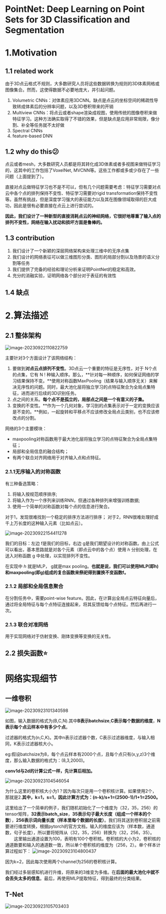 # PointNet: Deep Learning on Point Sets for 3D Classification and Segmentation

# 1.Motivation

## 1.1 related work

由于3D点云格式不规则，大多数研究人员将这些数据转换为规则的3D体素网格或图像集合。然而，这使得数据不必要地庞大，并引起问题。

1. Volumetric CNNs：对体素应用3DCNN。缺点是点云的坐标空间的稀疏性导致转成体素后的分辨率问题，以及3D卷积带来的开销
2. Multiview CNNs：将点云或者shape渲染成视图，使用传统的图像卷积来做特征学习。这种方法确实取得了不错的效果，但是缺点是应用非常局限，像分割、补全等任务就不太好做
3. Spectral CNNs
4. feature-based DNN

## 1.2 why do this:confused:

点云或者mesh，大多数研究人员都是将其转化成3D体素或者多视图来做特征学习的，这其中的工作包括了VoxelNet, MVCNN等。这些工作都或多或少存在了一些问题（上面提到了）。

直接对点云做特征学习也不是不可以，但有几个问题需要考虑：特征学习需要对点云中各个点的排列保持不变性、特征学习需要对rigid transformation保持不变性等。虽然有挑战，但是深度学习强大的表征能力以及其在图像领域取得的巨大成功，因此是很有必要直接在点云上进行尝试的。

**因此，我们设计了一种新型的直接消耗点云的神经网络，它很好地尊重了输入点的排列不变性，网络在输入扰动和损坏方面是鲁棒的。**

## 1.3 contribution

1. 我们设计了一个新颖的深层网络架构来处理三维中的无序点集
2. 我们设计的网络表征可以做三维图形分类、图形的局部分割以及场景的语义分割等任务
3. 我们提供了完备的经验和理论分析来证明PointNet的稳定和高效。
4. 充分的消融实验，证明网络各个部分对于表征的有效性

## 1.4 缺点



# 2.算法描述

## 2.1 整体架构

![image-20230922110822759](PointNet/image-20230922110822759.png)

主要针对3个方面设计了该网络结构：

1. 要做到**对点云点排列不变性**。3D点云一个重要的特征是无序性，对于 N个点的点集，它有 N ! 种输入顺序。那么，**针对每一种顺序，如何保证网络的学习结果保持不变。**使用对称函数MaxPooling（结果与输入顺序无关）来解决无序性的问题。同时，最大池化层将独立学习的点特征聚合为全局点集特征，进而进行后续的3D识别任务。
2. 点之间的关系。**每个点不是孤立的，局部点之间是一个有意义的子集。**
3. 变换的不变性。**作为一个几何对象，学习到的点集表示对于一定的变换应该是不变的。**例如，一起旋转和平移点不应该修改全局点云类别，也不应该修改点的分割。

网络的3个主要模块：

- maxpooling对称函数用于最大池化层将独立学习的点特征聚合为全局点集特征；
- 局部和全局信息的融合结构；
- 有两个联合对齐网络用于对齐输入点和点特征。

### 2.1.1无序输入的对称函数

有三种备选策略：

1. 将输入按规范顺序排序;
2. 将输入作为一个序列来训练RNN，但通过各种排列来增强训练数据;
3. 使用一个简单的对称函数对每个点的信息进行聚合。

对于1，发现很难找到一个稳定的排序方法进行排序；
对于2，RNN很难处理好成千上万长度的这种输入元素（比如点云）。

![image-20230922154411278](PointNet/image-20230922154411278.png)

我们的目标：左边 f是我们的目标，右边 g是我们期望设计的对称函数。由上公式可以看出，基本思路就是对各个元素（即点云中的各个点）使用 ℎ 分别处理，在送入对称函数 g 中处理，以实现排列不变性。

在实现中 ℎ 就是MLP， g就是max pooling。**也就是说，我们可以使用MLP(即h)和maxpooling(即g)组成的复合函数来祭祀得到置换不变函数f。**

### 2.1.2 局部和全局信息聚合

在分割任务中，需要point-wise feature。因此，在计算出全局点云特征向量后，通过将全局特征与每个点特征连接起来，将其反馈给每个点特征。然后再进行一次。

### 2.1.3 联合对准网络

用于实现网络对于仿射变换、刚体变换等变换的无关性。

## 2.2 损失函数:star:



# 网络实现细节

## 一维卷积

 ![image-20230923101340598](PointNet/image-20230923101340598.png)

如图，输入数据的格式为(B,C,N).其中**B表示batchsize**,**C表示每个数据的维度**，**N表示每个点云样本中有多少个点**。

过滤器的格式为(n,C,K)。其中n表示过滤器个数，C表示过滤器维度，与输入相同，K表示过滤器核大小。

eg:假设batchsize为8，每个点云样本有2000个点，且每个点只有(x,y,z)3个维度，那么输入数据的格式为：(8,3,2000)。

**conv1d与2d的计算公式一样，先计算后相加。**

![image-20230923104546054](PointNet/image-20230923104546054.png)

为什么这里的卷积核大小为1？因为每次只是用一个卷积核计算。如果使用2个，那就是2.**其中，k=1，s=1，因此计算方式为：(n-k)/s+1=(2500-1)/1+1=2500。**


这里给出了一个简单的例子，我们随机初始化了一个维度为（32，35，256）的tensor矩阵，**32表示batch_size**，**35表示句子最大长度（组成一个样本的个数**），**256表示词向量长度（样本里每个数据的长度）**。我们将其送到卷积层之前需要进行维度转换，根据pytorch的官方文档，输入的维度应该为（样本数，通道数，句子长度），所以要将矩阵从（32，35，256）转换为（32，256，35）。
  这里输出通道设置为100，表明有100个卷积核。卷积核的大小为2，卷积核的通道数要和输入的通道数一致，所以单个卷积核的维度为（256，2）。单个样本计算过程如下：
![image-20230923104800437](PointNet/image-20230923104800437.png)

因为k=2，因此每次使用两个channel为256的卷积核计算。

我们经过多层感知机进行升维，将原来的3维变为多维。在**后面的最大池化中就不会丢失太多的信息**。最后，再使用MLP提取特征，得到最终的分类结果。

## T-Net

![image-20230923105703403](PointNet/image-20230923105703403.png)

